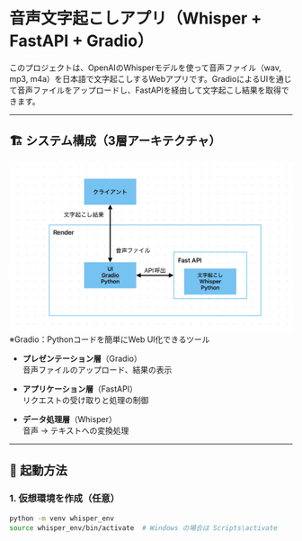 # 音声文字起こしアプリ（Whisper + FastAPI + Gradio）

このプロジェクトは、OpenAIのWhisperモデルを使って音声ファイル（wav, mp3, m4a）を日本語で文字起こしするWebアプリです。GradioによるUIを通じて音声ファイルをアップロードし、FastAPIを経由して文字起こし結果を取得できます。

---

## 🏗 システム構成（3層アーキテクチャ）

![構成図](images/system_architecture.png)  
※Gradio：Pythonコードを簡単にWeb UI化できるツール

- **プレゼンテーション層**（Gradio）  
  音声ファイルのアップロード、結果の表示

- **アプリケーション層**（FastAPI）  
  リクエストの受け取りと処理の制御

- **データ処理層**（Whisper）  
  音声 → テキストへの変換処理

---

## 🚀 起動方法

### 1. 仮想環境を作成（任意）

```bash
python -m venv whisper_env
source whisper_env/bin/activate  # Windows の場合は Scripts\activate
